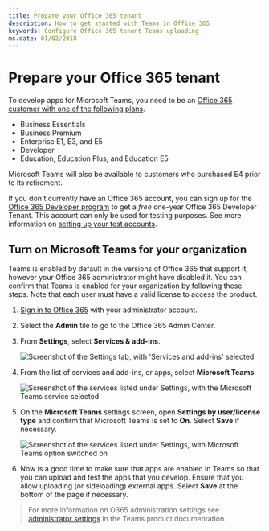 ```yaml
---
title: Prepare your Office 365 tenant
description: How to get started with Teams in Office 365
keywords: Configure Office 365 tenant Teams uploading
ms.date: 01/02/2018
---
```

# Prepare your Office 365 tenant

To develop apps for Microsoft Teams, you need to be an [Office 365 customer with one of the following plans](https://products.office.com/en-us/business/compare-more-office-365-for-business-plans).

* Business Essentials
* Business Premium
* Enterprise E1, E3, and E5
* Developer
* Education, Education Plus, and Education E5

Microsoft Teams will also be available to customers who purchased E4 prior to its retirement.

If you don't currently have an Office 365 account, you can sign up for the [Office 365 Developer program](https://dev.office.com/devprogram) to get a *free* one-year Office 365 Developer Tenant. This account can only be used for testing purposes. See more information on [setting up your test accounts](https://support.office.com/en-us/article/Add-users-individually-or-in-bulk-to-Office-365-Admin-Help-1970f7d6-03b5-442f-b385-5880b9c256ec?ui=en-US&rs=en-US&ad=US).

## Turn on Microsoft Teams for your organization

Teams is enabled by default in the versions of Office 365 that support it, however your Office 365 administrator might have disabled it. You can confirm that Teams is enabled for your organization by following these steps. Note that each user must have a valid license to access the product.

1. [Sign in to Office 365](https://portal.office.com) with your administrator account.
2. Select the **Admin** tile to go to the Office 365 Admin Center.
3. From **Settings**, select **Services & add-ins**.

    ![Screenshot of the Settings tab, with 'Services and add-ins' selected](~/assets/images/setup_services.png)

4. From the list of services and add-ins, or apps, select **Microsoft Teams**.

    ![Screenshot of the services listed under Settings, with the Microsoft Teams service selected](~/assets/images/setup_select_teams.png)

5. On the **Microsoft Teams** settings screen, open **Settings by user/license type** and confirm that Microsoft Teams is set to **On**. Select **Save** if necessary.

    ![Screenshot of the services listed under Settings, with Microsoft Teams option switched on](~/assets/images/setup/enableteamsandapps.png)

6. Now is a good time to make sure that apps are enabled in Teams so that you can upload and test the apps that you develop. Ensure that you allow uploading (or sideloading) external apps. Select **Save** at the bottom of the page if necessary.

> For more information on O365 administration settings see [administrator settings](https://support.office.com/article/Administrator-settings-for-Microsoft-Teams-3966a3f5-7e0f-4ea9-a402-41888f455ba2) in the Teams product documentation.